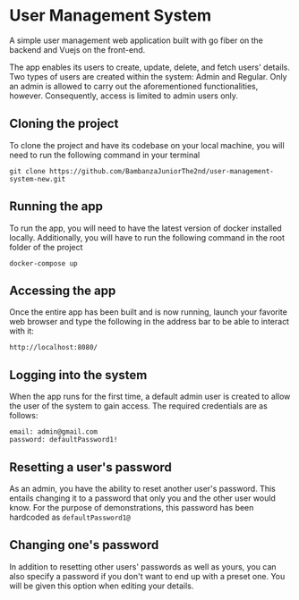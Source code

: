 # User Management System
A simple user management web application built with go fiber on the backend and Vuejs on the front-end. 

The app enables its users to create, update, delete, and fetch users' details. Two types of users are created within the system: Admin and Regular. Only an admin is allowed to carry out the aforementioned functionalities, however. Consequently, access is limited to admin users only.

## Cloning the project
To clone the project and have its codebase on your local machine, you will need to run the following command in your terminal
```
git clone https://github.com/BambanzaJuniorThe2nd/user-management-system-new.git
```

## Running the app
To run the app, you will need to have the latest version of docker installed locally. Additionally, you will have to run the following command in the root folder of the project
```
docker-compose up
```

## Accessing the app
Once the entire app has been built and is now running, launch your favorite web browser and type the following in the address bar to be able to interact with it:
```
http://localhost:8080/
```

## Logging into the system
When the app runs for the first time, a default admin user is created to allow the user of the system to gain access. The required credentials are as follows:
```
email: admin@gmail.com
password: defaultPassword1!
```

## Resetting a user's password
As an admin, you have the ability to reset another user's password. This entails changing it to a password that only you and the other user would know. For the purpose of demonstrations, this password has been hardcoded as `defaultPassword1@`
## Changing one's password
In addition to resetting other users' passwords as well as yours, you can also specify a password if you don't want to end up with a preset one. You will be given this option when editing your details.